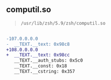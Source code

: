 ## computil.so

> `/usr/lib/zsh/5.9/zsh/computil.so`

```diff

-107.0.0.0.0
-  __TEXT.__text: 0x98c8
+108.0.0.0.0
+  __TEXT.__text: 0x98cc
   __TEXT.__auth_stubs: 0x5c0
   __TEXT.__const: 0x18
   __TEXT.__cstring: 0x357

```
